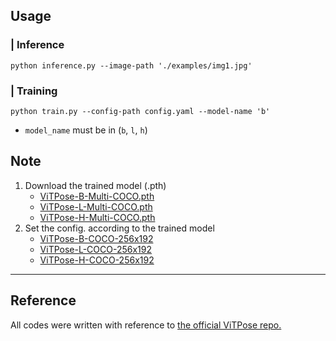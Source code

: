 ## Usage
### | **Inference**
```
python inference.py --image-path './examples/img1.jpg'
```

### | **Training**
```
python train.py --config-path config.yaml --model-name 'b'
```
- `model_name` must be in (`b`, `l`, `h`)


## Note
1.  Download the trained model (.pth)
    - [ViTPose-B-Multi-COCO.pth](https://1drv.ms/u/s!AimBgYV7JjTlgSrlMB093JzJtqq-?e=Jr5S3R)
    - [ViTPose-L-Multi-COCO.pth](https://1drv.ms/u/s!AimBgYV7JjTlgTBm3dCVmBUbHYT6?e=fHUrTq)
    - [ViTPose-H-Multi-COCO.pth](https://1drv.ms/u/s!AimBgYV7JjTlgS5rLeRAJiWobCdh?e=41GsDd)
2. Set the config. according to the trained model
    - [ViTPose-B-COCO-256x192](/Users/jaehyun/workspace/ViTPose_pytorch/configs/ViTPose_base_coco_256x192.py) 
    - [ViTPose-L-COCO-256x192](/Users/jaehyun/workspace/ViTPose_pytorch/configs/ViTPose_large_coco_256x192.py) 
    - [ViTPose-H-COCO-256x192](/Users/jaehyun/workspace/ViTPose_pytorch/configs/ViTPose_huge_coco_256x192.py) 

---
## Reference
All codes were written with reference to [the official ViTPose repo.](https://github.com/ViTAE-Transformer/ViTPose)
